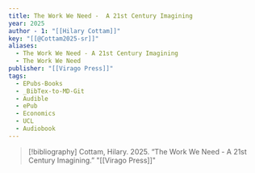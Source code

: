 ```yaml
---
title: The Work We Need -  A 21st Century Imagining
year: 2025
author - 1: "[[Hilary Cottam]]"
key: "[[@Cottam2025-sr]]"
aliases:
  - The Work We Need - A 21st Century Imagining
  - The Work We Need
publisher: "[[Virago Press]]"
tags:
  - EPubs-Books
  - _BibTex-to-MD-Git
  - Audible
  - ePub
  - Economics
  - UCL
  - Audiobook
---
```


> [!bibliography]
> Cottam, Hilary. 2025. “The Work We Need -  A 21st Century Imagining.” "[[Virago Press]]"